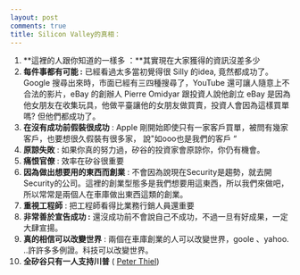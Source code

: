 ```yaml
---
layout: post
comments: true
title: Silicon Valley的真相：
---
```


1.  **這裡的人跟你知道的一樣多 ：**其實現在大家獲得的資訊沒差多少
2.  **每件事都有可能 :**  已經看過太多當初覺得很 Silly 的idea, 竟然都成功了。Google 搜尋出來時，市面已經有三四種搜尋了，YouTube 還可讓人隨意上不合法的影片，eBay 的創辦人 Pierre Omidyar 跟投資人說他創立 eBay 是因為他女朋友在收集玩具，他做平臺讓他的女朋友做買賣，投資人會因為這樣買單嗎?  但他們都成功了。
3.  **在沒有成功前假裝很成功** :  Apple 剛開始即使只有一家客戶買單，被問有幾家客戶，也要想很久假裝有很多家， 說"如ooo也是我們的客戶 “
4.  **原諒失敗**  :  如果你真的努力過，矽谷的投資家會原諒你，你仍有機會。
5.  **痛恨官僚**  :  效率在矽谷很重要
6.  **因為做出想要用的東西而創業** :  不會因為說現在Security是趨勢，就去開Security的公司。這裡的創業型態多是我們想要用這東西，所以我們來做吧，所以常常是兩個人在車庫做出東西這類的創業。
7.  **重視工程師** :  把工程師看得比業務行銷人員還重要
8.  **非常善於宣告成功 :**  還沒成功前不會說自己不成功，不過一旦有好成果，一定大肆宣揚。
9.  **真的相信可以改變世界** : 兩個在車庫創業的人可以改變世界，goole 、yahoo. ..許許多多例證。科技可以改變世界。
10.  **全矽谷只有一人支持川普** ( [Peter Thiel](http://www.npr.org/sections/alltechconsidered/2016/10/31/500114584/peter-thiel-stands-out-in-silicon-valley-for-support-of-donald-trump))

